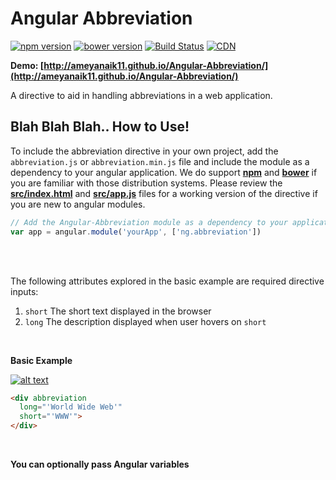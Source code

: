 # Angular Abbreviation
[![npm version](https://img.shields.io/npm/v/angular-abbreviation.svg)](https://www.npmjs.org/package/angular-abbreviation)
[![bower version](https://img.shields.io/bower/v/angular-abbreviation.svg)](https://www.npmjs.org/package/angular-abbreviation)
[![Build Status](https://travis-ci.org/ameyanaik11/Angular-Abbreviation.svg)](https://travis-ci.org/ameyanaik11/Angular-Abbreviation)
[![CDN](https://img.shields.io/badge/cdn-rawgit-brightgreen.svg)](https://rawgit.com/ameyanaik11/Angular-Abbreviation/master/dist/abbreviation.min.js) 


**Demo: [http://ameyanaik11.github.io/Angular-Abbreviation/](http://ameyanaik11.github.io/Angular-Abbreviation/)**

A directive to aid in handling abbreviations in a web application.

## Blah Blah Blah.. How to Use!
To include the abbreviation directive in your own project, add the `abbreviation.js` or `abbreviation.min.js` file and include the module as a dependency to your angular application.  We do support **[npm](https://www.npmjs.org/package/angular-abbreviation)** and **[bower](http://bower.io/)** if you are familiar with those distribution systems.  Please review the **[src/index.html](https://github.com/ameyanaik11/Angular-Abbreviation/blob/master/src/index.html)** and **[src/app.js](https://github.com/ameyanaik11/Angular-Abbreviation/blob/master/src/app.js)** files for a working version of the directive if you are new to angular modules.
``` javascript
// Add the Angular-Abbreviation module as a dependency to your application module:
var app = angular.module('yourApp', ['ng.abbreviation'])
```

<br/>
<br/>

The following attributes explored in the basic example are required directive inputs:

1. `short` The short text displayed in the browser
2. `long` The description displayed when user hovers on `short`

<br/>

**Basic Example**

[![alt text](https://raw.githubusercontent.com/ameyanaik11/Angular-Abbreviation/gh-pages/basicSample.png "Basic Sample")](http://ameyanaik11.github.io/Angular-Abbreviation/)
```html
<div abbreviation
  long="'World Wide Web'"
  short="'WWW'">
</div> 
```

<br/>

**You can optionally pass Angular variables**


